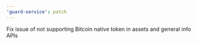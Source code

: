 ```yaml
---
'guard-service': patch
---
```


Fix issue of not supporting Bitcoin native token in assets and general info APIs
